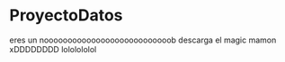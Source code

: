 # ProyectoDatos
eres un nooooooooooooooooooooooooooob
descarga el magic mamon xDDDDDDDD
lololololol

